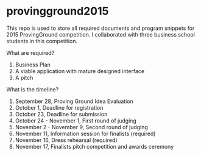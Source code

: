 # provingground2015
This repo is used to store all required documents and program snippets for 2015 ProvingGround competition. 
I collaborated with three business school students in this competition.

What are required?
1. Business Plan
2. A viable application with mature designed interface
3. A pitch

What is the timeline?
1. September 28, Proving Ground Idea Evaluation
2. October 1, Deadline for registration
3. October 23, Deadline for submission
4. October 24 - November 1, First round of judging
5. November 2 - November 9, Second round of judging
6. November 11, Information session for finalists (required)
7. November 16, Dress rehearsal (required)
8. November 17, Finalists pitch competition and awards ceremony

